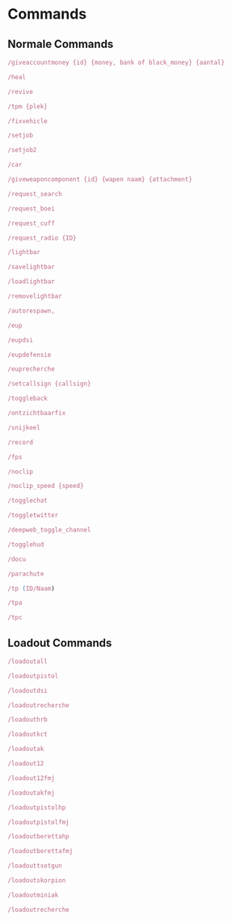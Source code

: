 # Commands

## Normale Commands

``` ts
/giveaccountmoney {id} {money, bank of black_money} {aantal} 
```
``` ts
/heal
```
``` ts
/revive
```
``` ts
/tpm {plek}
```
``` ts
/fixvehicle
```

``` ts title="Joblijst_voor_meer_info"
/setjob 
```

``` ts title="Joblijst_voor_meer_info"
/setjob2
```

``` ts title="Voertuigen_lijst_voor_meer_info"
/car 
```

``` ts title="/giveweapon_1_weapon_assaultrifle_scope"
/giveweaponcomponent {id} {wapen naam} {attachment}  
```

``` ts
/request_search
```
``` ts
/request_boei
```
``` ts
/request_cuff
```
``` ts
/request_radio {ID}
```
``` ts
/lightbar 
```
``` ts
/savelightbar 
```
``` ts
/loadlightbar 
```
``` ts
/removelightbar 
```

``` ts title="zorgt_ervoor_dat_je_automatisch_respawned_nadat_de_delay_is_verlopen"
/autorespawn, 
```

``` ts
/eup 
```

``` ts
/eupdsi 
```

``` ts
/eupdefensie 
```

``` ts
/euprecherche 
```

``` ts title="je roepnummer_in_whitelisted_portos"
/setcallsign {callsign}
```

``` ts title="toggle_wapens_op_je_rug"
/toggleback  
```

``` ts title="fixt_meestal_de_ontzichtbaarheids_bug_voor_jezelf"
/ontzichtbaarfix
```

``` ts title="snij_iemand_zijn_keel_door"
/snijkeel 
```

``` ts title="rockstar_editor_menu"
/record 
```

``` ts title="verander_ingame_settings_voor_jezelf_waardoor_je_meer_fps_krijgt"
/fps  
```

``` ts title="vlieg_door_de_map_heen"
/noclip 
```

``` ts title="pas_de_snelheid_aan_van_je_noclip"
/noclip_speed {speed}
```

``` ts
/togglechat
```
``` ts
/toggletwitter
```
``` ts
/deepweb_toggle_channel
```
``` ts
/togglehud
```
``` ts
/docu
```
``` ts
/parachute
```
``` ts
/tp (ID/Naam)
```
``` ts
/tpa
```
``` ts
/tpc
```
## Loadout Commands

``` ts
/loadoutall
```
``` ts
/loadoutpistol
```
``` ts
/loadoutdsi
```
``` ts
/loadoutrecherche
```
``` ts
/loadouthrb
```
``` ts
/loadoutkct
```
``` ts
/loadoutak
```
``` ts
/loadout12
```
``` ts
/loadout12fmj
```
``` ts
/loadoutakfmj
```
``` ts
/loadoutpistolhp
```
``` ts
/loadoutpistolfmj
```
``` ts
/loadoutberettahp
```
``` ts
/loadoutberettafmj
```
``` ts
/loadouttsotgun
```
``` ts
/loadoutskorpion
```
``` ts
/loadoutminiak
```
``` ts
/loadoutrecherche
```